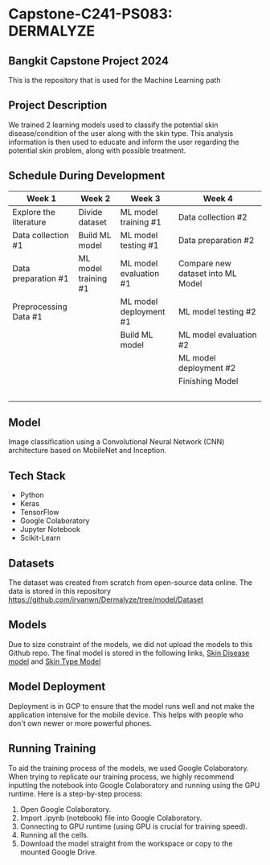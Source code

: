 # Capstone-C241-PS083: DERMALYZE

## Bangkit Capstone Project 2024
This is the repository that is used for the Machine Learning path

## Project Description
We trained 2 learning models used to classify the potential skin disease/condition of the user along with the skin type. This analysis information is then used to educate and inform the user regarding the potential skin problem, along with possible treatment.

## Schedule During Development
|         Week 1         |       Week 2        |         Week 3          |               Week 4                |
|----------------------- |---------------------|-------------------------|-------------------------------------|
| Explore the literature |   Divide dataset    |   ML model training #1  |          Data collection #2         |
|   Data collection #1   |   Build ML model    |  ML model testing #1    |          Data preparation #2        |
|   Data preparation #1  | ML model training #1|  ML model evaluation #1 |  Compare new dataset into ML Model  |
| Preprocessing Data #1  |                     | ML model deployment #1  |          ML model testing #2        |
|                        |                     |      Build ML model     |        ML model evaluation #2       |
|                        |                     |                         |        ML model deployment #2       |
|                        |                     |                         |            Finishing Model          |
|                        |                     |                         |                                     |

## Model
Image classification using a Convolutional Neural Network (CNN) architecture based on MobileNet and Inception.

## Tech Stack
- Python
- Keras
- TensorFlow
- Google Colaboratory
- Jupyter Notebook
- Scikit-Learn

## Datasets
The dataset was created from scratch from open-source data online. The data is stored in this repository
https://github.com/irvanwn/Dermalyze/tree/model/Dataset 

## Models
Due to size constraint of the models, we did not upload the models to this Github repo. The final model is stored in the following links,
[Skin Disease model](https://drive.google.com/drive/folders/19ZNzGaTxYQSUEfvLFn9xtM4t1QQYSfuc?usp=drive_link) and
[Skin Type Model](https://drive.google.com/drive/folders/1TCx6HXcrfljXfB3oloPQUc6XVx1kywtb?usp=sharing)

## Model Deployment 
Deployment is in GCP to ensure that the model runs well and not make the application intensive for the mobile device. This helps with people who don't own newer or more powerful phones.

## Running Training
To aid the training process of the models, we used Google Colaboratory. When trying to replicate our training process, we highly recommend inputting the notebook into Google Colaboratory and running using the GPU runtime. Here is a step-by-step process:

1. Open Google Colaboratory.
2. Import .ipynb (notebook) file into Google Colaboratory.
3. Connecting to GPU runtime (using GPU is crucial for training speed).
4. Running all the cells.
5. Download the model straight from the workspace or copy to the mounted Google Drive.
